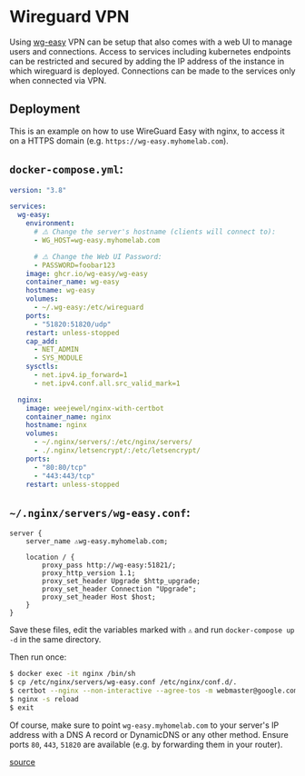 
# Wireguard VPN

Using [wg-easy](https://github.com/wg-easy/wg-easy/) VPN can be setup that also comes with a web UI to manage users and connections. Access to services including kubernetes endpoints can be restricted and secured by adding the IP address of the instance in which wireguard is deployed. Connections can be made to the services only when connected via VPN.  

## Deployment 

This is an example on how to use WireGuard Easy with nginx, to access it on a HTTPS domain (e.g. `https://wg-easy.myhomelab.com`).

## `docker-compose.yml`:

```yaml
version: "3.8"

services:
  wg-easy:
    environment:
      # ⚠️ Change the server's hostname (clients will connect to):
      - WG_HOST=wg-easy.myhomelab.com

      # ⚠️ Change the Web UI Password:
      - PASSWORD=foobar123
    image: ghcr.io/wg-easy/wg-easy
    container_name: wg-easy
    hostname: wg-easy
    volumes:
      - ~/.wg-easy:/etc/wireguard
    ports:
      - "51820:51820/udp"
    restart: unless-stopped
    cap_add:
      - NET_ADMIN
      - SYS_MODULE
    sysctls:
      - net.ipv4.ip_forward=1
      - net.ipv4.conf.all.src_valid_mark=1

  nginx:
    image: weejewel/nginx-with-certbot
    container_name: nginx
    hostname: nginx
    volumes:
      - ~/.nginx/servers/:/etc/nginx/servers/
      - ./.nginx/letsencrypt/:/etc/letsencrypt/
    ports:
      - "80:80/tcp"
      - "443:443/tcp"
    restart: unless-stopped
```

## `~/.nginx/servers/wg-easy.conf`:

```
server {
    server_name ⚠️wg-easy.myhomelab.com;

    location / {
        proxy_pass http://wg-easy:51821/;
        proxy_http_version 1.1;
        proxy_set_header Upgrade $http_upgrade;
        proxy_set_header Connection "Upgrade";
        proxy_set_header Host $host;
    }
}
```

Save these files, edit the variables marked with `⚠️` and run `docker-compose up -d` in the same directory.

Then run once:

```bash
$ docker exec -it nginx /bin/sh
$ cp /etc/nginx/servers/wg-easy.conf /etc/nginx/conf.d/.
$ certbot --nginx --non-interactive --agree-tos -m webmaster@google.com -d ⚠️wg-easy.myhomelab.com
$ nginx -s reload
$ exit
```

Of course, make sure to point `wg-easy.myhomelab.com` to your server's IP address with a DNS A record or DynamicDNS or any other method. Ensure ports `80`, `443`, `51820` are available (e.g. by forwarding them in your router).

[source](https://github.com/wg-easy/wg-easy/wiki/Using-WireGuard-Easy-with-nginx-SSL/_edit)